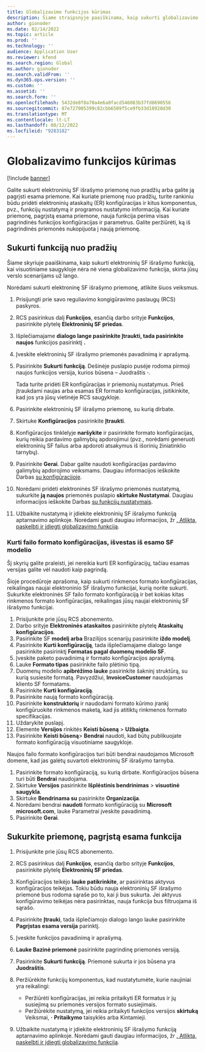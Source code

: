 ```yaml
---
title: Globalizavimo funkcijos kūrimas
description: Šiame straipsnyje paaiškinama, kaip sukurti globalizavimo funkciją.
author: gionoder
ms.date: 02/14/2022
ms.topic: article
ms.prod: ''
ms.technology: ''
audience: Application User
ms.reviewer: kfend
ms.search.region: Global
ms.author: gionoder
ms.search.validFrom: ''
ms.dyn365.ops.version: ''
ms.custom: ''
ms.assetid: ''
ms.search.form: ''
ms.openlocfilehash: 5432de8f8a70a4e6a0facd546083b37fd8690556
ms.sourcegitcommit: 87e727005399c82cbb6509f5ce9fb33d18928d30
ms.translationtype: MT
ms.contentlocale: lt-LT
ms.lasthandoff: 08/12/2022
ms.locfileid: "9283182"
---
```

# <a name="create-a-globalization-feature"></a>Globalizavimo funkcijos kūrimas

[!include [banner](../includes/banner.md)]

Galite sukurti elektroninių SF išrašymo priemonę nuo pradžių arba galite ją pagrįsti esama priemone. Kai kuriate priemonę nuo pradžių, turite rankiniu būdu pridėti elektroninių ataskaitų (ER) konfigūracijas ir kitus komponentus, pvz., funkcijų nustatymą ir programos nustatymo informaciją. Kai kuriate priemonę, pagrįstą esama priemone, nauja funkcija perima visas pagrindinės funkcijos konfigūracijas ir parametrus. Galite peržiūrėti, ką iš pagrindinės priemonės nukopijuota į naują priemonę.

## <a name="create-a-feature-from-scratch"></a>Sukurti funkciją nuo pradžių

Šiame skyriuje paaiškinama, kaip sukurti elektroninių SF išrašymo funkciją, kai visuotiniame saugykloje nėra nė viena globalizavimo funkcija, skirta jūsų verslo scenarijams už lango.

Norėdami sukurti elektroninę SF išrašymo priemonę, atlikite šiuos veiksmus.

1. Prisijungti prie savo reguliavimo kongigūravimo paslaugų (RCS) paskyros.
2. RCS pasirinkus dalį **Funkcijos**, esančią darbo srityje **Funkcijos**, pasirinkite plytelę **Elektroninių SF priedas**.
3. Išplečiamajame **dialogo lange pasirinkite Įtraukti, tada pasirinkite naujos** funkcijos pasirinktį **.**
4. Įveskite elektroninių SF išrašymo priemonės pavadinimą ir aprašymą.
5. Pasirinkite **Sukurti funkciją**. Dešinėje puslapio pusėje rodoma pirmoji naujos funkcijos versija, kurios būsena – Juodraštis **·**.

    Tada turite pridėti ER konfigūracijas ir priemonių nustatymus. Prieš įtraukdami naujas arba esamas ER formato konfigūracijas, įsitikinkite, kad jos yra jūsų vietinėje RCS saugykloje.

6. Pasirinkite elektroninių SF išrašymo priemonę, su kurią dirbate.
7. Skirtuke **Konfigūracijos** pasirinkite **Įtraukti**.
8. Konfigūracijos tinklelyje **naršykite** ir pasirinkite formato konfigūracijas, kurių reikia pardavimo galimybių apdorojimui (pvz., norėdami generuoti elektroninių SF failus arba apdoroti atsakymus iš išorinių žiniatinklio tarnybų).
9. Pasirinkite **Gerai**. Dabar galite naudoti konfigūracijas pardavimo galimybių apdorojimo veiksmams. Daugiau informacijos ieškokite Darbas [su konfigūracijoje](e-invoicing-work-configurations.md).
10. Norėdami pridėti elektroninės SF išrašymo priemonės nustatymą, sukurkite **ją naujos** priemonės puslapio **skirtuke Nustatymai**. Daugiau informacijos ieškokite Darbas [su funkcijų nustatymais](e-invoicing-feature-setup.md).
11. Užbaikite nustatymą ir įdiekite elektroninių SF išrašymo funkciją aptarnavimo aplinkoje. Norėdami gauti daugiau informacijos, žr [. Atlikta, paskelbti ir įdiegti globalizavimo funkciją](e-invoicing-complete-publish-deploy-globalization-feature.md).

### <a name="create-file-format-configurations-that-are-derived-from-the-existing-invoice-model"></a>Kurti failo formato konfigūracijas, išvestas iš esamo SF modelio

Šį skyrių galite praleisti, jei nereikia kurti ER konfigūracijų, tačiau esamas versijas galite vėl naudoti kaip pagrindą.

Šioje procedūroje aprašoma, kaip sukurti rinkmenos formato konfigūracijas, reikalingas naujai elektroninio SF išrašymo funkcijai, kurią norite sukurti. Sukurkite elektroninės SF failo formato konfigūraciją ir bet kokias kitas rinkmenos formato konfigūracijas, reikalingas jūsų naujai elektroninių SF išrašymo funkcijai.

1. Prisijunkite prie jūsų RCS abonemento.
2. Darbo srityje **Elektroninės ataskaitos** pasirinkite plytelę **Ataskaitų konfigūracijos**.
3. Pasirinkite SF **modelį arba** Brazilijos scenarijų pasirinkite **iždo modelį**.
4. Pasirinkite **Kurti konfigūraciją**, tada išplečiamajame dialogo lange pasirinkite pasirinktį **Formatas pagal duomenų modelio SF**.
5. Įveskite paketo pavadinimą ir formato konfigūracijos aprašymą.
6. Lauke **Formato tipas** pasirinkite failo plėtinio tipą.
7. Duomenų modelio **apibrėžimo lauke** pasirinkite šakninį struktūrą, su kurią susiesite formatą. Pavyzdžiui, **InvoiceCustomer** naudojamas kliento SF formatams.
8. Pasirinkite **Kurti konfigūraciją**.
9. Pasirinkite naują formato konfigūraciją.
10. Pasirinkite **konstruktorių** ir naudodami formato kūrimo įrankį konfigūruokite rinkmenos maketą, kad jis atitiktų rinkmenos formato specifikacijas.
11. Uždarykite puslapį.
12. Elemente **Versijos** rinkitės **Keisti būseną** \> **Užbaigta**.
13. Pasirinkite **Keisti būseną**\> **Bendrai** naudoti, kad būtų publikuojate formato konfigūraciją visuotiniame saugykloje.

Naujos failo formato konfigūracijos turi būti bendrai naudojamos Microsoft domene, kad jas galėtų suvartoti elektroninių SF išrašymo tarnyba.

1. Pasirinkite formato konfigūraciją, su kurią dirbate. Konfigūracijos būsena turi būti **Bendrai** naudojama.
2. Skirtuke **Versijos** pasirinkite **Išplėstinis bendrinimas** \> **visuotinė saugykla**.
3. Skirtuke **Bendrinama su** pasirinkite **Organizacija**.
4. Norėdami bendrai **naudoti** formato konfigūraciją su **Microsoft microsoft.com**, lauke Parametrai įveskite pavadinimą.
5. Pasirinkite **Gerai**.

## <a name="create-a-feature-that-is-based-on-an-existing-feature"></a>Sukurkite priemonę, pagrįstą esama funkcija

1. Prisijunkite prie jūsų RCS abonemento.
2. RCS pasirinkus dalį **Funkcijos**, esančią darbo srityje **Funkcijos**, pasirinkite plytelę **Elektroninių SF priedas**.
3. Konfigūracijos teikėjo **lauke patikrinkite**, ar pasirinktas aktyvus konfigūracijos teikėjas. Tokiu būdu nauja elektroninių SF išrašymo priemonė bus rodoma sąraše po to, kai ji bus sukurta. Jei aktyvus konfigūravimo teikėjas nėra pasirinktas, nauja funkcija bus filtruojama iš sąrašo.
4. Pasirinkite **Įtrauki**, tada išplečiamojo dialogo lango lauke pasirinkite **Pagrįstas esama versija** parinktį.
5. Įveskite funkcijos pavadinimą ir aprašymą.
6. **Lauke Bazinė priemonė** pasirinkite pagrindinę priemonės versiją.
7. Pasirinkite **Sukurti funkciją**. Priemonė sukurta ir jos būsena yra **Juodraštis**.
8. Peržiūrėkite funkcijų komponentus, kad nustatytumėte, kurie naujiniai yra reikalingi:

    - Peržiūrėti konfigūracijas, jei reikia pritaikyti ER formatus ir jų susiejimą su priemonės versijos formato susiejimais.
    - Peržiūrėkite nustatymą, jei reikia pritaikyti funkcijos versijos **skirtuką** Veiksmai, **·** **Pritaikymo** taisyklės arba Kintamieji.

9. Užbaikite nustatymą ir įdiekite elektroninių SF išrašymo funkciją aptarnavimo aplinkoje. Norėdami gauti daugiau informacijos, žr [. Atlikta, paskelbti ir įdiegti globalizavimo funkciją](e-invoicing-complete-publish-deploy-globalization-feature.md).
